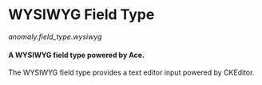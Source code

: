 # WYSIWYG Field Type

*anomaly.field_type.wysiwyg*

#### A WYSIWYG field type powered by Ace.

The WYSIWYG field type provides a text editor input powered by CKEditor.

